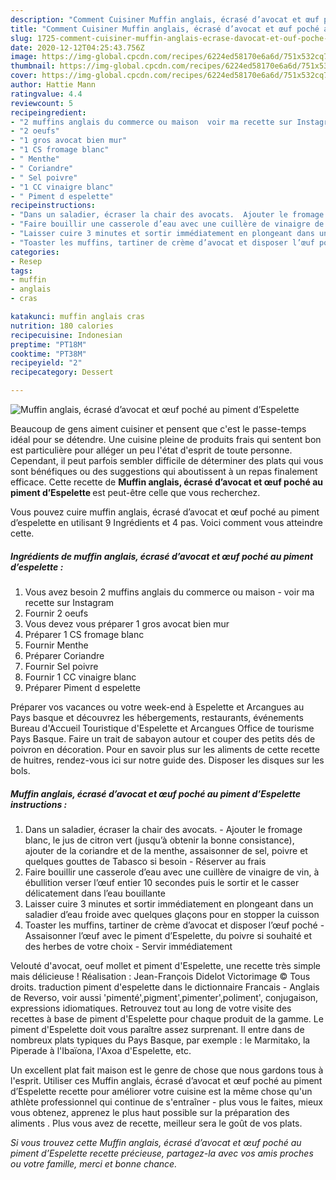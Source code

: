 ```yaml
---
description: "Comment Cuisiner Muffin anglais, écrasé d’avocat et œuf poché au piment d’Espelette"
title: "Comment Cuisiner Muffin anglais, écrasé d’avocat et œuf poché au piment d’Espelette"
slug: 1725-comment-cuisiner-muffin-anglais-ecrase-davocat-et-ouf-poche-au-piment-despelette
date: 2020-12-12T04:25:43.756Z
image: https://img-global.cpcdn.com/recipes/6224ed58170e6a6d/751x532cq70/muffin-anglais-ecrase-davocat-et-oeuf-poche-au-piment-despelette-photo-principale-de-la-recette.jpg
thumbnail: https://img-global.cpcdn.com/recipes/6224ed58170e6a6d/751x532cq70/muffin-anglais-ecrase-davocat-et-oeuf-poche-au-piment-despelette-photo-principale-de-la-recette.jpg
cover: https://img-global.cpcdn.com/recipes/6224ed58170e6a6d/751x532cq70/muffin-anglais-ecrase-davocat-et-oeuf-poche-au-piment-despelette-photo-principale-de-la-recette.jpg
author: Hattie Mann
ratingvalue: 4.4
reviewcount: 5
recipeingredient:
- "2 muffins anglais du commerce ou maison  voir ma recette sur Instagram"
- "2 oeufs"
- "1 gros avocat bien mur"
- "1 CS fromage blanc"
- " Menthe"
- " Coriandre"
- " Sel poivre"
- "1 CC vinaigre blanc"
- " Piment d espelette"
recipeinstructions:
- "Dans un saladier, écraser la chair des avocats.  Ajouter le fromage blanc, le jus de citron vert (jusqu’à obtenir la bonne consistance), ajouter de la coriandre et de la menthe, assaisonner de sel, poivre et quelques gouttes de Tabasco si besoin Réserver au frais"
- "Faire bouillir une casserole d’eau avec une cuillère de vinaigre de vin, à ébullition verser l’œuf entier 10 secondes puis le sortir et le casser délicatement dans l’eau bouillante"
- "Laisser cuire 3 minutes et sortir immédiatement en plongeant dans un saladier d’eau froide avec quelques glaçons pour en stopper la cuisson"
- "Toaster les muffins, tartiner de crème d’avocat et disposer l’œuf poché Assaisonner l’œuf avec le piment d’Espelette, du poivre si souhaité et des herbes de votre choix Servir immédiatement"
categories:
- Resep
tags:
- muffin
- anglais
- cras

katakunci: muffin anglais cras 
nutrition: 180 calories
recipecuisine: Indonesian
preptime: "PT18M"
cooktime: "PT38M"
recipeyield: "2"
recipecategory: Dessert

---
```



![Muffin anglais, écrasé d’avocat et œuf poché au piment d’Espelette](https://img-global.cpcdn.com/recipes/6224ed58170e6a6d/751x532cq70/muffin-anglais-ecrase-davocat-et-oeuf-poche-au-piment-despelette-photo-principale-de-la-recette.jpg)

Beaucoup de gens aiment cuisiner et pensent que c'est le passe-temps idéal pour se détendre. Une cuisine pleine de produits frais qui sentent bon est particulière pour alléger un peu l'état d'esprit de toute personne. Cependant, il peut parfois sembler difficile de déterminer des plats qui vous sont bénéfiques ou des suggestions qui aboutissent à un repas finalement efficace. Cette recette de <strong> Muffin anglais, écrasé d’avocat et œuf poché au piment d’Espelette </strong> est peut-être celle que vous recherchez.

<!--inarticleads1-->

Vous pouvez cuire muffin anglais, écrasé d’avocat et œuf poché au piment d’espelette en utilisant 9 Ingrédients et 4 pas. Voici comment vous atteindre cette.

##### Ingrédients de muffin anglais, écrasé d’avocat et œuf poché au piment d’espelette :

1. Vous avez besoin 2 muffins anglais du commerce ou maison - voir ma recette sur Instagram
1. Fournir 2 oeufs
1. Vous devez vous préparer 1 gros avocat bien mur
1. Préparer 1 CS fromage blanc
1. Fournir  Menthe
1. Préparer  Coriandre
1. Fournir  Sel poivre
1. Fournir 1 CC vinaigre blanc
1. Préparer  Piment d espelette


Préparer vos vacances ou votre week-end à Espelette et Arcangues au Pays basque et découvrez les hébergements, restaurants, événements Bureau d&#39;Accueil Touristique d&#39;Espelette et Arcangues Office de tourisme Pays Basque. Faire un trait de sabayon autour et couper des petits dés de poivron en décoration. Pour en savoir plus sur les aliments de cette recette de huitres, rendez-vous ici sur notre guide des. Disposer les disques sur les bols. 

<!--inarticleads2-->

##### Muffin anglais, écrasé d’avocat et œuf poché au piment d’Espelette instructions :

1. Dans un saladier, écraser la chair des avocats.  - Ajouter le fromage blanc, le jus de citron vert (jusqu’à obtenir la bonne consistance), ajouter de la coriandre et de la menthe, assaisonner de sel, poivre et quelques gouttes de Tabasco si besoin - Réserver au frais
1. Faire bouillir une casserole d’eau avec une cuillère de vinaigre de vin, à ébullition verser l’œuf entier 10 secondes puis le sortir et le casser délicatement dans l’eau bouillante
1. Laisser cuire 3 minutes et sortir immédiatement en plongeant dans un saladier d’eau froide avec quelques glaçons pour en stopper la cuisson
1. Toaster les muffins, tartiner de crème d’avocat et disposer l’œuf poché - Assaisonner l’œuf avec le piment d’Espelette, du poivre si souhaité et des herbes de votre choix - Servir immédiatement


Velouté d&#39;avocat, oeuf mollet et piment d&#39;Espelette, une recette très simple mais délicieuse ! Réalisation : Jean-François Didelot Victorimage © Tous droits. traduction piment d&#39;espelette dans le dictionnaire Francais - Anglais de Reverso, voir aussi &#39;pimenté&#39;,pigment&#39;,pimenter&#39;,poliment&#39;, conjugaison, expressions idiomatiques. Retrouvez tout au long de votre visite des recettes à base de piment d&#39;Espelette pour chaque produit de la gamme. Le piment d&#39;Espelette doit vous paraître assez surprenant. Il entre dans de nombreux plats typiques du Pays Basque, par exemple : le Marmitako, la Piperade à l&#39;Ibaïona, l&#39;Axoa d&#39;Espelette, etc. 

<!--inarticleads1-->

<p>
Un excellent plat fait maison est le genre de chose que nous gardons tous à l'esprit. Utiliser ces Muffin anglais, écrasé d’avocat et œuf poché au piment d’Espelette recette pour améliorer votre cuisine est la même chose qu'un athlète professionnel qui continue de s'entraîner - plus vous le faites, mieux vous obtenez, apprenez le plus haut possible sur la préparation des aliments . Plus vous avez de recette, meilleur sera le goût de vos plats.
</p>

<p>
<i>Si vous trouvez cette Muffin anglais, écrasé d’avocat et œuf poché au piment d’Espelette recette précieuse, partagez-la avec vos amis proches ou votre famille, merci et bonne chance.</i>
</p>
